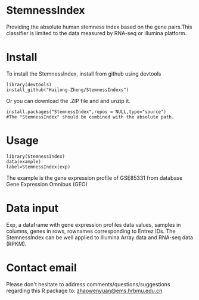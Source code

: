 # StemnessIndex
Providing the absolute human stemness index based on the gene pairs.This classifier is limited to the data measured by RNA-seq or illumina platform.

# Install
To install the StemnessIndex, install from github using devtools
```
library(devtools)
install_github("Hailong-Zheng/StemnessIndexs")
```
Or you can download the .ZIP file and and unzip it.
```
install.packages("StemnessIndex",repos = NULL,type="source")
#The "StemnessIndex" should be combined with the absolute path.
```
# Usage
```
library(StemnessIndex)
data(example)
label=StemnessIndex(exp)
```
The example is the gene expression profile of GSE85331 from database Gene Expression Omnibus (GEO)
# Data input
Exp, a dataframe with gene expression profiles data values, samples in columns, genes in rows, rownames corresponding to Entrez IDs. 
The StemnessIndex can be well applied to Illumina Array data and RNA-seq data (RPKM). 

# Contact email
Please don't hesitate to address comments/questions/suggestions regarding this R package to:
zhaowenyuan@ems.hrbmu.edu.cn
